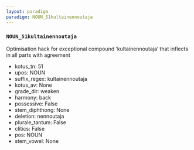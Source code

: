 ```yaml
---
layout: paradigm
paradigm: NOUN_51kultainennoutaja
---
```

### ` NOUN_51kultainennoutaja `

Optimisation hack for exceptional compound ’kultainennoutaja’ that inflects in all parts with agreement
* kotus_tn: 51
* upos: NOUN
* suffix_regex: kultainennoutaja
* kotus_av: None
* grade_dir: weaken
* harmony: back
* possessive: False
* stem_diphthong: None
* deletion: nennoutaja
* plurale_tantum: False
* clitics: False
* pos: NOUN
* stem_vowel: None
